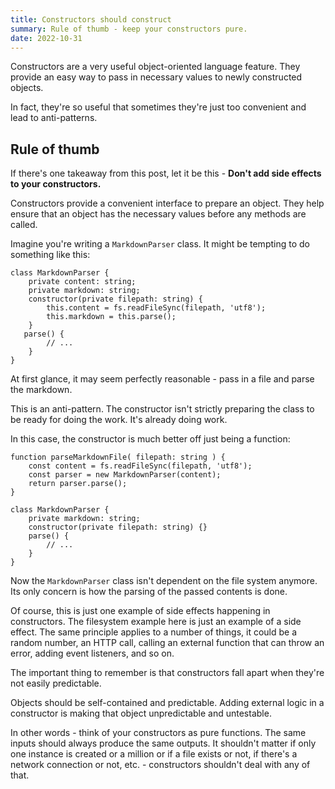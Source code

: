 ```yaml
---
title: Constructors should construct
summary: Rule of thumb - keep your constructors pure.
date: 2022-10-31
---
```


Constructors are a very useful object-oriented language feature.
They provide an easy way to pass in necessary values to newly constructed objects. 

In fact, they're so useful that sometimes they're just too convenient and lead to anti-patterns.

## Rule of thumb
If there's one takeaway from this post, let it be this - **Don't add side effects to your constructors.**

Constructors provide a convenient interface to prepare an object.
They help ensure that an object has the necessary values before any methods are called.

Imagine you're writing a `MarkdownParser` class.
It might be tempting to do something like this:

```
class MarkdownParser {
    private content: string;
    private markdown: string;
    constructor(private filepath: string) {
        this.content = fs.readFileSync(filepath, 'utf8');
        this.markdown = this.parse();
    }
   parse() {
        // ...
    }
}
```

At first glance, it may seem perfectly reasonable - pass in a file and parse the markdown.

This is an anti-pattern.
The constructor isn't strictly preparing the class to be ready for doing the work. 
It's already doing work.

In this case, the constructor is much better off just being a function:

```
function parseMarkdownFile( filepath: string ) {
    const content = fs.readFileSync(filepath, 'utf8');
    const parser = new MarkdownParser(content);
    return parser.parse();
}

class MarkdownParser {
    private markdown: string;
    constructor(private filepath: string) {}
    parse() {
        // ...
    }
}
```

Now the `MarkdownParser` class isn't dependent on the file system anymore.
Its only concern is how the parsing of the passed contents is done.

Of course, this is just one example of side effects happening in constructors.
The filesystem example here is just an example of a side effect.
The same principle applies to a number of things, it could be a random number, an HTTP call, calling an external function that can throw an error, adding event listeners, and so on. 

The important thing to remember is that constructors fall apart when they're not easily predictable. 

Objects should be self-contained and predictable.
Adding external logic in a constructor is making that object unpredictable and untestable.

In other words - think of your constructors as pure functions.
The same inputs should always produce the same outputs.
It shouldn't matter if only one instance is created or a million or if a file exists or not, if there's a network connection or not, etc. - constructors shouldn't deal with any of that.
